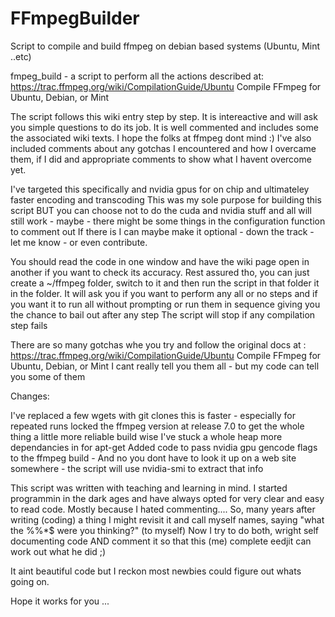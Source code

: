 # FFmpegBuilder
Script to compile and build ffmpeg on debian based systems (Ubuntu, Mint ..etc)

fmpeg_build - a script to perform all the actions described at:
https://trac.ffmpeg.org/wiki/CompilationGuide/Ubuntu Compile FFmpeg for Ubuntu, Debian, or Mint

The script follows this wiki entry step by step. 
It is intereactive and will ask you simple questions to do its job. 
It is well commented and includes some the associated wiki texts.
I hope the folks at ffmpeg dont mind :) 
I've also included comments about any gotchas I encountered and how I overcame them, if I did and appropriate comments to show what I havent overcome yet.

I've targeted this specifically and nvidia gpus for on chip and ultimateley faster encoding and transcoding
This was my sole purpose for building this script BUT you can choose not to do 
the cuda and nvidia stuff and all will still work - maybe - there might be some things in the configuration function to comment out
If there is I can maybe make it optional - down the track - let me know - or even contribute.

You should read the code in one window and have the wiki page open in another if you want to check its accuracy. 
Rest assured tho, you can just create a ~/ffmpeg folder, switch to it and then run the script in that folder it in the folder. 
It will ask you if you want to perform any all or no steps and if you want it to run all without prompting
or run them in sequence giving you the chance to bail out after any step
The script will stop if any compilation step fails

There are so many gotchas whe you try and follow the original docs at :
https://trac.ffmpeg.org/wiki/CompilationGuide/Ubuntu Compile FFmpeg for Ubuntu, Debian, or Mint
I cant really tell you them all - but my code can tell you some of them

Changes:

I've replaced a few wgets with git clones this is faster - especially for repeated runs
locked the ffmpeg version at release 7.0  to get the whole thing a little more reliable build wise
I've stuck a whole heap more dependancies in for apt-get
Added code to pass nvidia gpu gencode flags to the ffmpeg build - And no you dont have to
    look it up on a web site somewhere - the script will use nvidia-smi to extract that info


This script was written with teaching and learning in mind.
I started programmin in the dark ages and have always opted for very clear and easy to read code.
Mostly because I hated commenting....
So, many years after writing (coding) a thing I might revisit it and call myself names, 
saying "what the %%*$ were you thinking?" (to myself)
Now I try to do both, wright self documenting code AND comment it so that this (me) complete eedjit can work out what he did ;)

It aint beautiful code but I reckon most newbies could figure out whats going on.

Hope it works for you ... 
